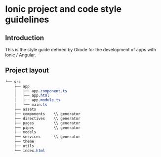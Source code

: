 # Ionic project and code style guidelines

## Introduction
This is the style guide defined by Okode for the development of apps with Ionic / Angular.

## Project layout

```css
└── src
    ├── app
    │   ├── app.component.ts
    │   ├── app.html
    │   ├── app.module.ts
    │   └── main.ts
    ├── assets
    ├── components    \\ generator
    ├── directives    \\ generator
    ├── pages         \\ generator
    ├── pipes         \\ generator
    ├── models
    ├── services      \\ generator
    ├── theme
    ├── utils
    └── index.html
```
